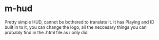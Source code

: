 # m-hud
Pretty simple HUD, cannot be bothered to translate it. It has Playing and ID built in to it, you can change the logo, all the neccesary things you can probably find in the .html file as i only did <style> and <script>. 
Happy use for your fivem servers!

Preview: 
![image](https://github.com/MattasLT/m-hud/assets/143275079/90f79cd5-e715-4811-bbf1-106606a058ed)
